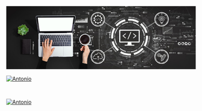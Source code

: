 <img src="./image/notebook.jpg">

<br>

[![Antonio](https://github-readme-stats.vercel.app/api?username=AntonioAlvesFilho&theme=highcontrast&fault&show_icons=true)](https://github.com/AntonioAlvesFilho/)

<br>

[![Antonio](https://github-readme-stats.vercel.app/api/top-langs/?username=AntonioAlvesFilho&hide=html&layout=compact=true&theme=highcontrast)](https://github.com/AntonioAlvesFilho/)